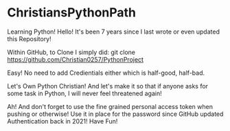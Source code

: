 # ChristiansPythonPath
Learning Python!
Hello! It's been 7 years since I last wrote or even updated this Repository!

Within GitHub, to Clone I simply did:
git clone https://github.com/Christian0257/PythonProject

Easy! No need to add Credientials either which is half-good, half-bad.

Let's Own Python Christian! And let's make it so that if anyone asks for some task in Python, I will never feel threatened again!

Ah! And don't forget to use the fine grained personal access token when pushing or otherwise! Use it in place for the password since GitHub updated Authentication back in 2021! Have Fun!
